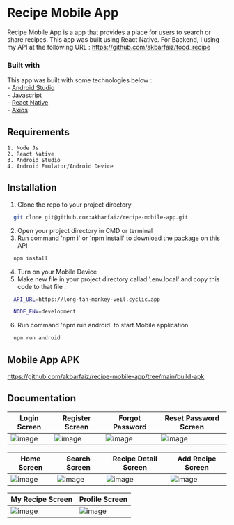 # Recipe Mobile App

Recipe Mobile App is a app that provides a place for users to search or share recipes. This app was built using React Native. For Backend, I using my API at the following URL : https://github.com/akbarfaiz/food_recipe

<h3>Built with</h3>
This app was built with some technologies below : <br>
- <a href='https://developer.android.com'>Android Studio</a><br>
- <a href='https://www.javascript.com/'>Javascript</a><br>
- <a href='https://reactnative.dev'>React Native</a><br>
- <a href='https://axios-http.com/'>Axios</a><br>

## Requirements

    1. Node Js
    2. React Native
    3. Android Studio
    4. Android Emulator/Android Device


## Installation

1. Clone the repo to your project directory

```bash
  git clone git@github.com:akbarfaiz/recipe-mobile-app.git
```
2. Open your project directory in CMD or terminal
3. Run command 'npm i' or 'npm install' to download the package on this API
```bash
  npm install
```
4. Turn on your Mobile Device
5. Make new file in your project directory callad '.env.local' and copy this code to that file :
```bash
  API_URL=https://long-tan-monkey-veil.cyclic.app

  NODE_ENV=development
```
6. Run command 'npm run android' to start Mobile application
```bash
  npm run android
```
## Mobile App APK

https://github.com/akbarfaiz/recipe-mobile-app/tree/main/build-apk


## Documentation

| Login Screen                        | Register Screen                     | Forgot Password                 | Reset Password Screen |
| ----------------------------------- | ----------------------------------- |----------------------------------- | ----------------------------------- |
| ![image](https://github.com/akbarfaiz/recipe-mobile-app/assets/87055460/720a7777-dc0b-4744-93d4-dea08033a0ae) | ![image](https://github.com/akbarfaiz/recipe-mobile-app/assets/87055460/ab9d22c0-060e-4937-9eda-6fafb9f7426f) | ![image](https://github.com/akbarfaiz/recipe-mobile-app/assets/87055460/a0c28bf5-5aea-492d-8df0-5ba85dd14569) | ![image](https://github.com/akbarfaiz/recipe-mobile-app/assets/87055460/8d01189f-5145-4fa5-b10d-5c9543d27885) |

| Home Screen                        | Search Screen                     | Recipe Detail Screen                 | Add Recipe Screen |
| ----------------------------------- | ----------------------------------- |----------------------------------- | ----------------------------------- |
| ![image](https://github.com/akbarfaiz/recipe-mobile-app/assets/87055460/ea676c3e-5921-4161-9729-6056e8bb9ce6) | ![image](https://github.com/akbarfaiz/recipe-mobile-app/assets/87055460/deef4ca2-e1ec-4b79-9c52-dd404a1d8d4b) | ![image](https://github.com/akbarfaiz/recipe-mobile-app/assets/87055460/51813a6d-fa93-4ba0-8769-5974476223c9) | ![image](https://github.com/akbarfaiz/recipe-mobile-app/assets/87055460/ea8e89af-a64a-45a4-af9f-508d84cd3148) |

| My Recipe Screen                    | Profile Screen                     |
| ----------------------------------- | ----------------------------------- |
| ![image](https://github.com/akbarfaiz/recipe-mobile-app/assets/87055460/c763b701-d528-4b5d-9c3f-fc9f5af1fc76) | ![image](https://github.com/akbarfaiz/recipe-mobile-app/assets/87055460/bc315fb1-cc8e-4640-beee-3e7a6c5f148c) |
